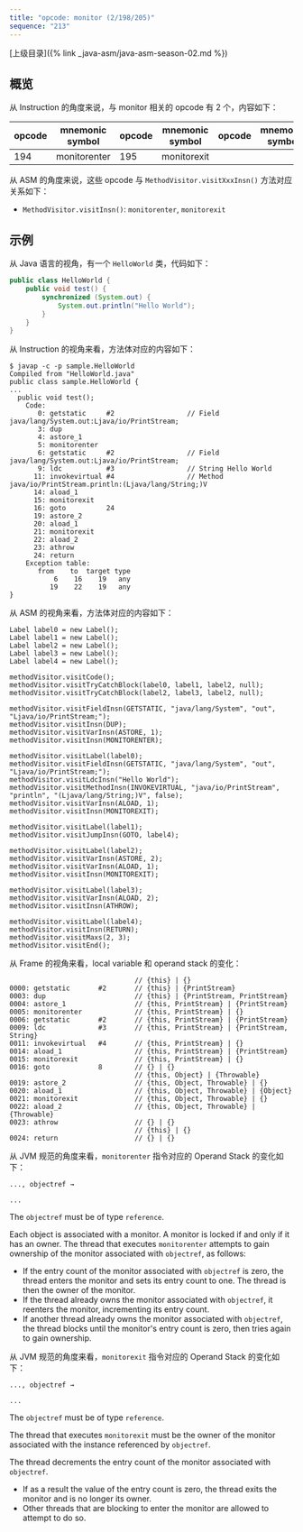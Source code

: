 ```yaml
---
title: "opcode: monitor (2/198/205)"
sequence: "213"
---
```


[上级目录]({% link _java-asm/java-asm-season-02.md %})

## 概览

从 Instruction 的角度来说，与 monitor 相关的 opcode 有 2 个，内容如下：

| opcode | mnemonic symbol | opcode | mnemonic symbol | opcode | mnemonic symbol | opcode | mnemonic symbol |
|--------|-----------------|--------|-----------------|--------|-----------------|--------|-----------------|
| 194    | monitorenter    | 195    | monitorexit     |        |                 |        |                 |

从 ASM 的角度来说，这些 opcode 与 `MethodVisitor.visitXxxInsn()` 方法对应关系如下：

- `MethodVisitor.visitInsn()`: `monitorenter`, `monitorexit`

## 示例

从 Java 语言的视角，有一个 `HelloWorld` 类，代码如下：

```java
public class HelloWorld {
    public void test() {
        synchronized (System.out) {
            System.out.println("Hello World");
        }
    }
}
```

从 Instruction 的视角来看，方法体对应的内容如下：

```text
$ javap -c -p sample.HelloWorld
Compiled from "HelloWorld.java"
public class sample.HelloWorld {
...
  public void test();
    Code:
       0: getstatic     #2                  // Field java/lang/System.out:Ljava/io/PrintStream;
       3: dup
       4: astore_1
       5: monitorenter
       6: getstatic     #2                  // Field java/lang/System.out:Ljava/io/PrintStream;
       9: ldc           #3                  // String Hello World
      11: invokevirtual #4                  // Method java/io/PrintStream.println:(Ljava/lang/String;)V
      14: aload_1
      15: monitorexit
      16: goto          24
      19: astore_2
      20: aload_1
      21: monitorexit
      22: aload_2
      23: athrow
      24: return
    Exception table:
       from    to  target type
           6    16    19   any
          19    22    19   any
}
```

从 ASM 的视角来看，方法体对应的内容如下：

```text
Label label0 = new Label();
Label label1 = new Label();
Label label2 = new Label();
Label label3 = new Label();
Label label4 = new Label();

methodVisitor.visitCode();
methodVisitor.visitTryCatchBlock(label0, label1, label2, null);
methodVisitor.visitTryCatchBlock(label2, label3, label2, null);

methodVisitor.visitFieldInsn(GETSTATIC, "java/lang/System", "out", "Ljava/io/PrintStream;");
methodVisitor.visitInsn(DUP);
methodVisitor.visitVarInsn(ASTORE, 1);
methodVisitor.visitInsn(MONITORENTER);

methodVisitor.visitLabel(label0);
methodVisitor.visitFieldInsn(GETSTATIC, "java/lang/System", "out", "Ljava/io/PrintStream;");
methodVisitor.visitLdcInsn("Hello World");
methodVisitor.visitMethodInsn(INVOKEVIRTUAL, "java/io/PrintStream", "println", "(Ljava/lang/String;)V", false);
methodVisitor.visitVarInsn(ALOAD, 1);
methodVisitor.visitInsn(MONITOREXIT);

methodVisitor.visitLabel(label1);
methodVisitor.visitJumpInsn(GOTO, label4);

methodVisitor.visitLabel(label2);
methodVisitor.visitVarInsn(ASTORE, 2);
methodVisitor.visitVarInsn(ALOAD, 1);
methodVisitor.visitInsn(MONITOREXIT);

methodVisitor.visitLabel(label3);
methodVisitor.visitVarInsn(ALOAD, 2);
methodVisitor.visitInsn(ATHROW);

methodVisitor.visitLabel(label4);
methodVisitor.visitInsn(RETURN);
methodVisitor.visitMaxs(2, 3);
methodVisitor.visitEnd();
```

从 Frame 的视角来看，local variable 和 operand stack 的变化：

```text
                               // {this} | {}
0000: getstatic       #2       // {this} | {PrintStream}
0003: dup                      // {this} | {PrintStream, PrintStream}
0004: astore_1                 // {this, PrintStream} | {PrintStream}
0005: monitorenter             // {this, PrintStream} | {}
0006: getstatic       #2       // {this, PrintStream} | {PrintStream}
0009: ldc             #3       // {this, PrintStream} | {PrintStream, String}
0011: invokevirtual   #4       // {this, PrintStream} | {}
0014: aload_1                  // {this, PrintStream} | {PrintStream}
0015: monitorexit              // {this, PrintStream} | {}
0016: goto            8        // {} | {}
                               // {this, Object} | {Throwable}
0019: astore_2                 // {this, Object, Throwable} | {}
0020: aload_1                  // {this, Object, Throwable} | {Object}
0021: monitorexit              // {this, Object, Throwable} | {}
0022: aload_2                  // {this, Object, Throwable} | {Throwable}
0023: athrow                   // {} | {}
                               // {this} | {}
0024: return                   // {} | {}
```

从 JVM 规范的角度来看，`monitorenter` 指令对应的 Operand Stack 的变化如下：

```text
..., objectref →

...
```

The `objectref` must be of type `reference`.

Each object is associated with a monitor. A monitor is locked if and only if it has an owner. The thread that executes `monitorenter` attempts to gain ownership of the monitor associated with `objectref`, as follows:

- If the entry count of the monitor associated with `objectref` is zero, the thread enters the monitor and sets its entry count to one. The thread is then the owner of the monitor.
- If the thread already owns the monitor associated with `objectref`, it reenters the monitor, incrementing its entry count.
- If another thread already owns the monitor associated with `objectref`, the thread blocks until the monitor's entry count is zero, then tries again to gain ownership.

从 JVM 规范的角度来看，`monitorexit` 指令对应的 Operand Stack 的变化如下：

```text
..., objectref →

...
```

The `objectref` must be of type `reference`.

The thread that executes `monitorexit` must be the owner of the monitor associated with the instance referenced by `objectref`.

The thread decrements the entry count of the monitor associated with `objectref`.

- If as a result the value of the entry count is zero, the thread exits the monitor and is no longer its owner.
- Other threads that are blocking to enter the monitor are allowed to attempt to do so.

